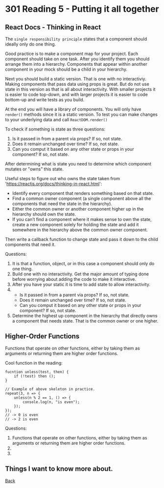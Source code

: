 # 301 Reading 5 - Putting it all together

## React Docs - Thinking in React

The `single responsibility principle` states that a component should ideally only do one thing.

Good practice is to make a component map for your project. Each component should take on one task. After you identify them you should arrange them into a hierarchy. Components that appear within another component in your mock should be a child in your hierarchy.

Next you should build a static version. That is one with no interactiviy. Making components that pass data using props is great. But do not use state in this version as that is all about interactivity. With smaller projects it is easier to code top-down, and with larger projects it is easier to code bottom-up and write tests as you build.

At the end you will have a library of components. You will only have `render()` methods since it is a static version. To test you can make changes to your underlying data and call `ReactDOM.render()`

To check if something is state as three questions:
1. Is it passed in from a parent via props? If so, not state.
2. Does it remain unchanged over time? If so, not state.
3. Can you comput it based on any other state or props in your component? If so, not state.

After determining what is state you need to determine which component mutates or "owns" this state.

Useful steps to figure out who owns the state taken from 'https://reactjs.org/docs/thinking-in-react.html':
* Identify every component that renders something based on that state.
* Find a common owner component (a single component above all the components that need the state in the hierarchy).
* Either the common owner or another component higher up in the hierarchy should own the state.
* If you can’t find a component where it makes sense to own the state, create a new component solely for holding the state and add it somewhere in the hierarchy above the common owner component.

Then write a callback function to change state and pass it down to the child components that need it.


Questions:
1. It is that a function, object, or in this case a component should only do one thing.
2. Build one with no interactivity. Get the major amount of typing done before worrying about adding the code to make it interactive.
3. After you have your static it is time to add state to allow interactivity.
4. * Is it passed in from a parent via props? If so, not state.
   * Does it remain unchanged over time? If so, not state.
   * Can you comput it based on any other state or props in your component? If so, not state.
5. Determine the highest up component in the hierarchy that directly owns a component that needs state. That is the common owner or one higher.

## Higher-Order Functions

Functions that operate on other functions, either by taking them as arguments or returning them are higher order functions.

Cool function in the reading:
```
fucntion unless(test, then) {
    if (!test) then ();
}

// Example of above skeleton in practice.
repeat(3, n => {
    unless(n % 2 == 1, () => {
        console.log(n, "is even");
    });
});
// -> 0 is even
// -> 2 is even
```

Questions:
1. Functions that operate on other functions, either by taking them as arguments or returning them are higher order functions.
2. 
3. 

## Things I want to know more about.



[Back](README.md)